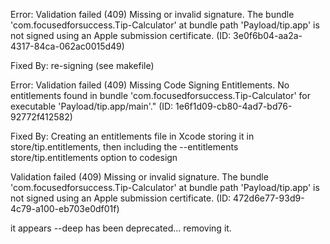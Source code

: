 Error:
    Validation failed (409)
    Missing or invalid signature. The bundle 'com.focusedforsuccess.Tip-Calculator' at bundle path 'Payload/tip.app' is not signed using an Apple submission certificate. (ID: 3e0f6b04-aa2a-4317-84ca-062ac0015d49)

Fixed By:
    re-signing (see makefile)

Error:
    Validation failed (409)
    Missing Code Signing Entitlements. No entitlements found in bundle 'com.focusedforsuccess.Tip-Calculator' for executable 'Payload/tip.app/main'." (ID: 1e6f1d09-cb80-4ad7-bd76-92772f412582)

Fixed By:
    Creating an entitlements file in Xcode storing it in store/tip.entitlements, then including the --entitlements store/tip.entitlements option to codesign

Validation failed (409)
Missing or invalid signature. The bundle 'com.focusedforsuccess.Tip-Calculator' at bundle path 'Payload/tip.app' is not signed using an Apple submission certificate. (ID: 472d6e77-93d9-4c79-a100-eb703e0df01f)

it appears --deep has been deprecated... removing it.

